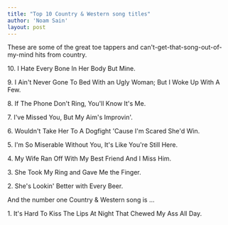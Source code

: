 ```yaml
---
title: "Top 10 Country & Western song titles"
author: 'Noam Sain'
layout: post
---
```


These are some of the great toe tappers and can't-get-that-song-out-of-my-mind hits from country.

10\. I Hate Every Bone In Her Body But Mine.

9\. I Ain't Never Gone To Bed With an Ugly Woman; But I Woke Up With A Few.

8\. If The Phone Don't Ring, You'll Know It's Me.

7\. I've Missed You, But My Aim's Improvin'.

6\. Wouldn't Take Her To A Dogfight 'Cause I'm Scared She'd Win.

5\. I'm So Miserable Without You, It's Like You're Still Here.

4\. My Wife Ran Off With My Best Friend And I Miss Him.

3\. She Took My Ring and Gave Me the Finger.

2\. She's Lookin' Better with Every Beer.

And the number one Country &amp; Western song is …

1\. It's Hard To Kiss The Lips At Night That Chewed My Ass All Day.
